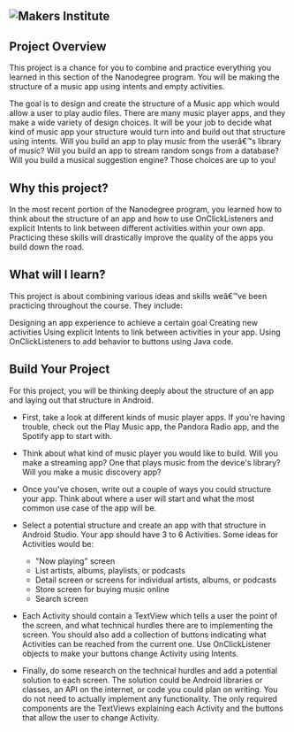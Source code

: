![Makers Institute](../images/logo-makersinstitute.png)
-

## Project Overview
This project is a chance for you to combine and practice everything you learned in this section of the Nanodegree program. You will be making the structure of a music app using intents and empty activities.

The goal is to design and create the structure of a Music app which would allow a user to play audio files. There are many music player apps, and they make a wide variety of design choices. It will be your job to decide what kind of music app your structure would turn into and build out that structure using intents. Will you build an app to play music from the userâ€™s library of music? Will you build an app to stream random songs from a database? Will you build a musical suggestion engine? Those choices are up to you!

## Why this project?
In the most recent portion of the Nanodegree program, you learned how to think about the structure of an app and how to use OnClickListeners and explicit Intents to link between different activities within your own app. Practicing these skills will drastically improve the quality of the apps you build down the road.

## What will I learn?
This project is about combining various ideas and skills weâ€™ve been practicing throughout the course. They include:

Designing an app experience to achieve a certain goal
Creating new activities
Using explicit Intents to link between activities in your app.
Using OnClickListeners to add behavior to buttons using Java code.

## Build Your Project
For this project, you will be thinking deeply about the structure of an app and laying out that structure in Android.

- First, take a look at different kinds of music player apps. If you're having trouble, check out the Play Music app, the Pandora Radio app, and the Spotify app to start with.

- Think about what kind of music player you would like to build. Will you make a streaming app? One that plays music from the device's library? Will you make a music discovery app?

- Once you've chosen, write out a couple of ways you could structure your app. Think about where a user will start and what the most common use case of the app will be.

- Select a potential structure and create an app with that structure in Android Studio. Your app should have 3 to 6 Activities. Some ideas for Activities would be:
  - "Now playing" screen
  - List artists, albums, playlists, or podcasts
  - Detail screen or screens for individual artists, albums, or podcasts
  - Store screen for buying music online
  - Search screen

- Each Activity should contain a TextView which tells a user the point of the screen, and what technical hurdles there are to implementing the screen. You should also add a collection of buttons indicating what Activities can be reached from the current one. Use OnClickListener objects to make your buttons change Activity using Intents.

- Finally, do some research on the technical hurdles and add a potential solution to each screen. The solution could be Android libraries or classes, an API on the internet, or code you could plan on writing. You do not need to actually implement any functionality. The only required components are the TextViews explaining each Activity and the buttons that allow the user to change Activity.

	